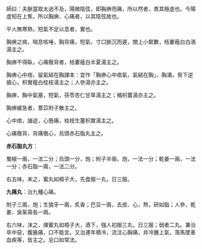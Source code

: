 師曰：夫脈當取太過不及，陽微陰弦，即胸痹而痛，所以然者，責其極虛也。今陽虛知在上焦，所以胸痹、心痛者，以其陰弦故也。

平人無寒熱，短氣不足以息者，實也。

胸痹之病，喘息咳唾，胸背痛，短氣，寸口脈沉而遲，關上小緊數，栝蔞薤白白酒湯主之。

胸痹不得臥，心痛徹背者，栝蔞薤白半夏湯主之。

胸痹心中痞，留氣結在胸課本：宜作「胸痹心中痞氣，氣結在胸」，胸滿，脅下逆搶心，枳實薤白桂枝湯主之；人參湯亦主之。

胸痹，胸中氣塞，短氣，茯苓杏仁甘草湯主之；橘枳薑湯亦主之。

胸痹緩急者，薏苡附子散主之。

心中痞，諸逆，心懸痛，桂枝生薑枳實湯主之。

心痛徹背，背痛徹心，烏頭赤石脂丸主之。

**赤石脂丸方**：

蜀椒一兩，一法二分；烏頭一分，炮；附子半兩，炮，一法一分；乾姜一兩，一法一分；赤石脂一兩，一法二分。

右五味，末之，蜜丸如梧子大，先食服一丸，日三服。

**九痛丸**：治九種心痛。

附子三兩，炮；生狼牙一兩，炙香；巴豆一兩，去皮、心，熬，研如脂；人參、乾姜、吳茱萸各一兩。

右六味，沫之，煉蜜丸如梧子大，酒下，強人初服三丸，日三服；弱者二丸。兼治卒中惡，腹脹痛，口不能言。又治連年積冷，流注心胸痛，并冷腫上氣，落馬墜車血疾等，皆主之。忌口如常法。